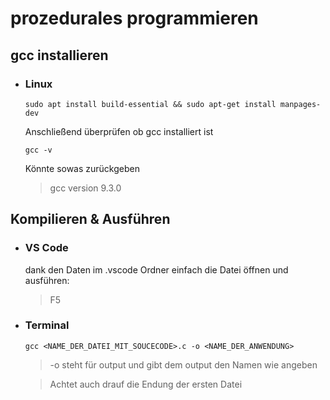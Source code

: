 # prozedurales programmieren

## gcc installieren

  - ### Linux
    ```
    sudo apt install build-essential && sudo apt-get install manpages-dev
    ```
    
    Anschließend überprüfen ob gcc installiert ist
    ```
    gcc -v
    ```
    Könnte sowas zurückgeben
    > gcc version 9.3.0




## Kompilieren & Ausführen

  - ### VS Code

    dank den Daten im .vscode Ordner einfach die Datei öffnen und ausführen:
    > F5 

  - ### Terminal
      ```
      gcc <NAME_DER_DATEI_MIT_SOUCECODE>.c -o <NAME_DER_ANWENDUNG>
      ```
      > -o steht für output und gibt dem output den Namen wie angeben

      > Achtet auch drauf die Endung der ersten Datei
